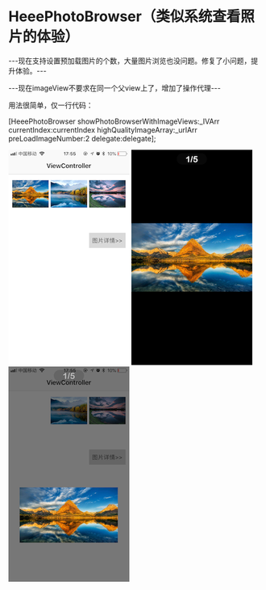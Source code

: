 # HeeePhotoBrowser（类似系统查看照片的体验）
---现在支持设置预加载图片的个数，大量图片浏览也没问题。修复了小问题，提升体验。---

---现在imageView不要求在同一个父view上了，增加了操作代理---

用法很简单，仅一行代码：

[HeeePhotoBrowser showPhotoBrowserWithImageViews:_IVArr currentIndex:currentIndex highQualityImageArray:_urlArr preLoadImageNumber:2 delegate:delegate];

![图1](https://github.com/HeeeShare/HeeePhotoBrowser/blob/master/images/IMG_5845.PNG)         ![图2](https://github.com/HeeeShare/HeeePhotoBrowser/blob/master/images/IMG_5846.PNG)         ![图3](https://github.com/HeeeShare/HeeePhotoBrowser/blob/master/images/IMG_5847.PNG)

